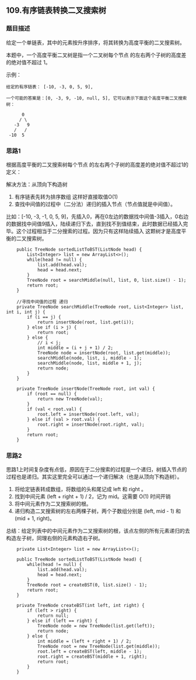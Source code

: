 ## 109.有序链表转换二叉搜索树
   
### 题目描述
给定一个单链表，其中的元素按升序排序，将其转换为高度平衡的二叉搜索树。

本题中，一个高度平衡二叉树是指一个二叉树每个节点 的左右两个子树的高度差的绝对值不超过 1。

示例：
```
给定的有序链表： [-10, -3, 0, 5, 9],

一个可能的答案是：[0, -3, 9, -10, null, 5], 它可以表示下面这个高度平衡二叉搜索树：

      0
     / \
   -3   9
   /   /
 -10  5
```


### 思路1 
根据高度平衡的二叉搜索树每个节点 的左右两个子树的高度差的绝对值不超过1的定义：

解决方法：从顶向下构造树
1. 有序链表先转为排序数组 这样好直接取值O(1)
2. 查找中间值的过程中（二分法）递归的插入节点（节点值就是中间值）。

比如：[-10, -3, -1, 0, 5, 9]，先插入0，再在0左边的数据找中间值-3插入，0右边的数据找中间值9插入，陆续递归下去，直到找不到值结束，此时数据已经插入完毕。这个过程相当于二分搜索的过程。因为只有这样陆续插入 这颗树才是高度平衡的二叉搜索树。

```   
    public TreeNode sortedListToBST(ListNode head) {
        List<Integer> list = new ArrayList<>();
        while(head != null) {
            list.add(head.val);
            head = head.next;
        }
        TreeNode root = searchMiddle(null, list, 0, list.size() - 1);
        return root;
    }

    //寻找中间值的过程 递归
    private TreeNode searchMiddle(TreeNode root, List<Integer> list, int i, int j) {
        if (i == j) {
            return insertNode(root, list.get(i));
        } else if (i > j) {
            return root;
        } else {
            // i < j;
            int middle = (i + j + 1) / 2;
            TreeNode node = insertNode(root, list.get(middle));
            searchMiddle(node, list, i, middle - 1);
            searchMiddle(node, list, middle + 1, j);
            return node;
        }
    }

    private TreeNode insertNode(TreeNode root, int val) {
        if (root == null) {
            return new TreeNode(val);
        }
        if (val < root.val) {
            root.left = insertNode(root.left, val);
        } else if (val > root.val) {
            root.right = insertNode(root.right, val);
        }
        return root;
    }
```

### 思路2

思路1上时间复杂度有点低，原因在于二分搜索的过程是一个递归，树插入节点的过程也是递归。其实这里完全可以通过一个递归解决（也是从顶向下构造树）。

1. 将给定链表转成数组，将数组的头和尾记成 left 和 right 。
2. 找到中间元素 (left + right + 1) / 2，记为 mid。这需要 O(1) 时间开销
3. 将中间元素作为二叉搜索树的根。
4. 递归构造二叉搜索树的左右两棵子树，两个子数组分别是 (left, mid - 1) 和 (mid + 1, right)。

总结：给定列表中的中间元素作为二叉搜索树的根，该点左侧的所有元素递归的去构造左子树，同理右侧的元素构造右子树。

```
    private List<Integer> list = new ArrayList<>();
    
    public TreeNode sortedListToBST(ListNode head) {
        while(head != null) {
            list.add(head.val);
            head = head.next;
        }
        TreeNode root = createBST(0, list.size() - 1);
        return root;
    }

    private TreeNode createBST(int left, int right) {
        if (left > right) {
            return null;
        } else if (left == right) {
            TreeNode node = new TreeNode(list.get(left));
            return node;
        } else {
            int middle = (left + right + 1) / 2;
            TreeNode root = new TreeNode(list.get(middle));
            root.left = createBST(left, middle - 1);
            root.right = createBST(middle + 1, right);
            return root;
        }
    }
```
